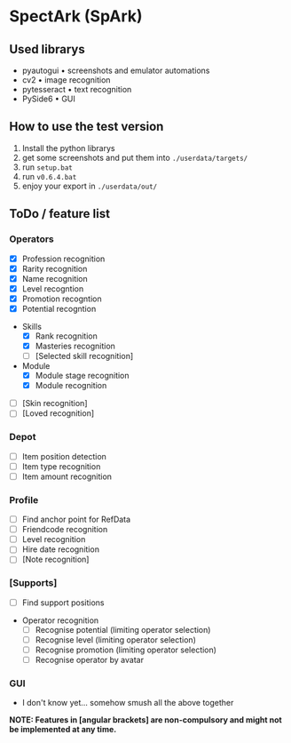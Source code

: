 # SpectArk (SpArk)

## Used librarys

- pyautogui &#x2022; screenshots and emulator automations
- cv2 &#x2022; image recognition
- pytesseract &#x2022; text recognition
- PySide6 &#x2022; GUI

## How to use the test version

1. Install the python librarys
2. get some screenshots and put them into `./userdata/targets/`
3. run `setup.bat`
4. run `v0.6.4.bat`
5. enjoy your export in `./userdata/out/`

## ToDo / feature list

### Operators

- [x] Profession recognition
- [x] Rarity recognition
- [x] Name recognition
- [x] Level recogntion
- [x] Promotion recogntion
- [x] Potential recogntion
- Skills
  - [x] Rank recognition
  - [x] Masteries recognition
  - [ ] [Selected skill recognition]
- Module
  - [x] Module stage recognition
  - [x] Module recognition
- [ ] [Skin recognition]
- [ ] [Loved recognition]

### Depot

- [ ] Item position detection
- [ ] Item type recognition
- [ ] Item amount recognition

### Profile

- [ ] Find anchor point for RefData
- [ ] Friendcode recognition
- [ ] Level recognition
- [ ] Hire date recognition
- [ ] [Note recognition]

### \[Supports\]

- [ ] Find support positions
- Operator recognition
  - [ ] Recognise potential (limiting operator selection)
  - [ ] Recognise level (limiting operator selection)
  - [ ] Recognise promotion (limiting operator selection)
  - [ ] Recognise operator by avatar

### GUI

- I don't know yet... somehow smush all the above together

**NOTE: Features in [angular brackets] are non-compulsory and might not be implemented at any time.**
